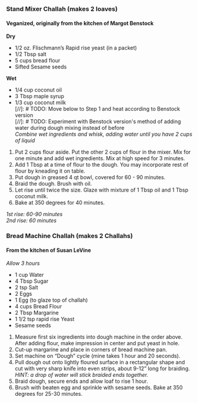 ### Stand Mixer Challah (makes 2 loaves) 
#### Veganized, originally from the kitchen of Margot Benstock

**Dry**
* 1/2 oz. Flischmann’s Rapid rise yeast (in a packet)
* 1/2 Tbsp salt 
* 5 cups bread flour 
* Sifted Sesame seeds  

**Wet**
* 1/4 cup coconut oil
* 3 Tbsp maple syrup
* 1/3 cup coconut milk    
[//]: # TODO: Move below to Step 1 and heat according to Benstock version    
[//]: # TODO: Experiment with Benstock version's method of adding water during dough mixing instead of before    
*Combine wet ingredients and whisk, adding water until you have 2 cups of liquid*

1. Put 2 cups flour aside. Put the other 2 cups of flour in the mixer. Mix for one minute and add wet ingredients. Mix at high speed for 3 minutes.
2. Add 1 Tbsp at a time of flour to the dough. You may incorporate rest of flour by kneading it on table.
3. Put dough in greased 4 qt bowl, covered for 60 - 90 minutes. 
4. Braid the dough. Brush with oil.
5. Let rise until twice the size. Glaze with mixture of 1 Tbsp oil and 1 Tbsp coconut milk.
6. Bake at 350 degrees for 40 minutes.

*1st rise: 60-90 minutes*  
*2nd rise: 60 minutes*

### Bread Machine Challah (makes 2 Challahs) 
#### From the kitchen of Susan LeVine
*Allow 3 hours*    

* 1 cup Water
* 4 Tbsp Sugar
* 2 tsp Salt
* 2 Eggs
* 1 Egg (to glaze top of challah)
* 4 cups Bread Flour
* 2 Tbsp Margarine
* 1 1/2 tsp rapid rise Yeast
* Sesame seeds    

1. Measure first six ingredients into dough machine in the order above. After adding flour, make impression in center and put yeast in hole. 
2. Cut-up margarine and place in corners of bread machine pan. 
3. Set machine on “Dough” cycle (mine takes 1 hour and 20 seconds). 
4. Pull dough out onto lightly floured surface in a rectangular shape and cut with very sharp knife into even strips, about 9-12” long for braiding.  
*HINT: a drop of water will stick braided ends together.*  
5. Braid dough, secure ends and allow loaf to rise 1 hour.
6. Brush with beaten egg and sprinkle with sesame seeds. Bake at 350 degrees for 25-30 minutes.
